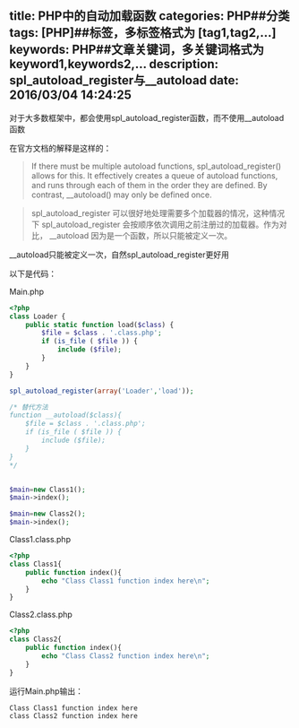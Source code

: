 title: PHP中的自动加载函数
categories: PHP##分类
tags: [PHP]##标签，多标签格式为 [tag1,tag2,...]
keywords: PHP##文章关键词，多关键词格式为 keyword1,keywords2,...
description: spl_autoload_register与__autoload
date: 2016/03/04 14:24:25 
---
对于大多数框架中，都会使用spl_autoload_register函数，而不使用__autoload函数

在官方文档的解释是这样的：

> If there must be multiple autoload functions, spl_autoload_register() allows for this. It effectively creates a queue of autoload functions, and runs through each of them in the order they are defined. By contrast, __autoload() may only be defined once.

> spl_autoload_register 可以很好地处理需要多个加载器的情况，这种情况下 spl_autoload_register 会按顺序依次调用之前注册过的加载器。作为对比， __autoload 因为是一个函数，所以只能被定义一次。


__autoload只能被定义一次，自然spl_autoload_register更好用

以下是代码：

Main.php

``` php
<?php
class Loader {
	public static function load($class) {
		$file = $class . '.class.php';
		if (is_file ( $file )) {
			include ($file);
		}
	}
}

spl_autoload_register(array('Loader','load'));

/* 替代方法
function __autoload($class){
	$file = $class . '.class.php';
	if (is_file ( $file )) {
		include ($file);
	}
}
*/


$main=new Class1();
$main->index();

$main=new Class2();
$main->index();
``` 

Class1.class.php
``` php
<?php
class Class1{
	public function index(){
		echo "Class Class1 function index here\n";
	}
}
``` 


Class2.class.php
``` php
<?php
class Class2{
	public function index(){
		echo "Class Class2 function index here\n";
	}
}
``` 

运行Main.php输出：
``` bash
Class Class1 function index here
class Class2 function index here
``` 